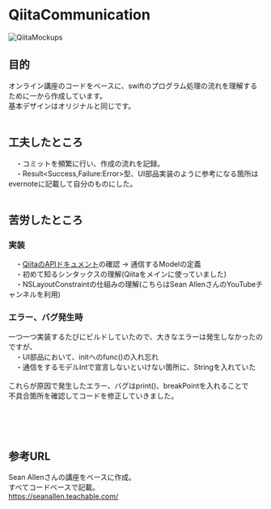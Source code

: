 # QiitaCommunication

![QiitaMockups](https://user-images.githubusercontent.com/46615146/75111962-a3ad4400-5682-11ea-94fa-fcb422b2fee6.jpg)

## 目的
オンライン講座のコードをベースに、swiftのプログラム処理の流れを理解するために一から作成しています。
<br>
基本デザインはオリジナルと同じです。
<br>
<br>
## 工夫したところ
　・コミットを頻繁に行い、作成の流れを記録。
<br>
　・Result<Success,Failure:Error>型、UI部品実装のように参考になる箇所はevernoteに記載して自分のものにした。
<br>
<br>
## 苦労したところ

### 実装
　・[QiitaのAPIドキュメント](https://qiita.com/api/v2/docs)の確認 → 通信するModelの定義
<br>
　・初めて知るシンタックスの理解(Qiitaをメインに使っていました)
<br>
　・NSLayoutConstraintの仕組みの理解(こちらはSean AllenさんのYouTubeチャンネルを利用)

### エラー、バグ発生時
一つ一つ実装するたびにビルドしていたので、大きなエラーは発生しなかったのですが、
<br>
　・UI部品において、initへのfunc()の入れ忘れ
<br>
　・通信をするモデルIntで宣言しないといけない箇所に、Stringを入れていた
<br>
<br>
これらが原因で発生したエラー、バグはprint()、breakPointを入れることで
<br>
不具合箇所を確認してコードを修正していきました。

<br>
<br>
<br>

## 参考URL
Sean Allenさんの講座をベースに作成。
<br>
すべてコードベースで記載。
<br>
https://seanallen.teachable.com/

